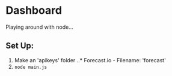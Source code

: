 # Dashboard
Playing around with node...

## Set Up:

1. Make an 'apikeys' folder
..* Forecast.io - Filename: 'forecast'
2. `node main.js`
